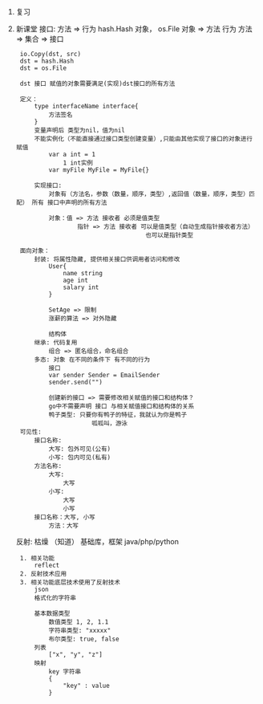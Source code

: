 1. 复习
2. 新课堂
    接口:
        方法 => 行为
        hash.Hash 对象， os.File 对象 => 方法 行为
        方法 => 集合 => 接口


        io.Copy(dst, src)
        dst = hash.Hash
        dst = os.File

        dst 接口 赋值的对象需要满足(实现)dst接口的所有方法

        定义：
            type interfaceName interface{
                方法签名
            }
            变量声明后 类型为nil，值为nil
            不能实例化（不能直接通过接口类型创建变量）,只能由其他实现了接口的对象进行赋值
                var a int = 1
                    1 int实例
                var myFile MyFile = MyFile{}

            实现接口:
                对象有（方法名，参数（数量，顺序，类型）,返回值（数量，顺序，类型）匹配） 所有 接口中声明的所有方法

                对象：值 => 方法 接收者 必须是值类型
                        指针 => 方法 接收者 可以是值类型（自动生成指针接收者方法）
                                           也可以是指针类型

        面向对象：
            封装: 将属性隐藏, 提供相关接口供调用者访问和修改
                User{
                    name string
                    age int
                    salary int
                }

                SetAge => 限制
                涨薪的算法 => 对外隐藏

                结构体
            继承: 代码复用
                组合 => 匿名组合，命名组合
            多态: 对象 在不同的条件下 有不同的行为
                接口
                var sender Sender = EmailSender
                sender.send("")

                创建新的接口 => 需要修改相关赋值的接口和结构体？
                go中不需要声明 接口 与相关赋值接口和结构体的关系
                鸭子类型: 只要你有鸭子的特征，我就认为你是鸭子
                            呱呱叫，游泳
        可见性:
            接口名称:
                大写: 包外可见(公有)
                小写: 包内可见(私有)
            方法名称:
                大写:
                    大写
                小写:
                    大写
                    小写
            接口名称：大写, 小写
                方法：大写
    反射:
        枯燥 （知道）
        基础库，框架 java/php/python

        1. 相关功能
            reflect
        2. 反射技术应用
        3. 相关功能底层技术使用了反射技术
            json
            格式化的字符串

            基本数据类型
                数值类型 1, 2, 1.1
                字符串类型: "xxxxx"
                布尔类型: true, false
            列表
                ["x", "y", "z"]
            映射
                key 字符串
                {
                    "key" : value
                }
